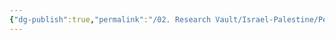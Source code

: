 ```yaml
---
{"dg-publish":true,"permalink":"/02. Research Vault/Israel-Palestine/People/Mohammed Deif/","created":"2025-08-22T20:53:33.762-04:00","updated":"2025-08-22T21:00:20.886-04:00"}
---
```


